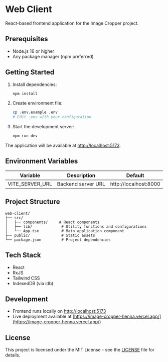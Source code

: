 # Web Client

React-based frontend application for the Image Cropper project.

## Prerequisites

- Node.js 16 or higher
- Any package manager (npm preferred)

## Getting Started

1. Install dependencies:

   ```bash
   npm install
   ```

2. Create environment file:

   ```bash
   cp .env.example .env
   # Edit .env with your configuration
   ```

3. Start the development server:
   ```bash
   npm run dev
   ```

The application will be available at [http://localhost:5173](http://localhost:5173).

## Environment Variables

| Variable        | Description        | Default               |
| --------------- | ------------------ | --------------------- |
| VITE_SERVER_URL | Backend server URL | http://localhost:8000 |

## Project Structure

```
web-client/
├── src/
│   ├── components/     # React components
│   ├── lib/             # Utility functions and configurations
│   └── App.tsx          # Main application component
├── public/              # Static assets
└── package.json         # Project dependencies
```

## Tech Stack

- React
- RxJS
- Tailwind CSS
- IndexedDB (via idb)

## Development

- Frontend runs locally on [http://localhost:5173](http://localhost:5173)
- Live deployment available at [https://image-cropper-henna.vercel.app/](https://image-cropper-henna.vercel.app/)

## License

This project is licensed under the MIT License - see the [LICENSE](../LICENSE) file for details.
